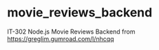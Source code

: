 # movie_reviews_backend
IT-302 Node.js Movie Reviews Backend from https://greglim.gumroad.com/l/nhcqq
